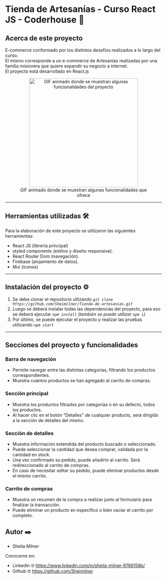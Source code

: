 # Tienda de Artesanías - Curso React JS - Coderhouse 🚀

## Acerca de este proyecto 

E-commerce conformado por los distintos desafíos realizados a lo largo del curso. <br>
El mismo corresponde a un e-commerce de Artesanías realizadas por una familia misionera que quiere expandir su negocio a internet. <br>
El proyecto está desarrollado en React.js

<figure style="text-align: center">
   <img 
    alt="GIF animado donde se muestran algunas funcionalidades del proyecto"
    with="350" 
    height="350" 
    src="https://media.giphy.com/media/kCwwMi4P3di8Pz31Cp/giphy.gif" 
  />
  <figcaption>GIF animado donde se muestran algunas funcionalidades que ofrece</figcaption>
</figure>

<hr>

## Herramientas utilizadas 🛠️

Para la elaboración de este proyecto se utilizaron las siguientes herramientas:

- React JS (librería principal)
- styled components (estilos y diseño responsive).
- React Router Dom (navegación).
- Firebase (alojamiento de datos).
- Mui (íconos)

<hr>

## Instalación del proyecto ⚙️

1. Se debe clonar el repositorio utlizando _`git clone https://github.com/Sheimilner/Tienda-de-artesanias.git`_
2. Luego se deberá instalar todas las dependencias del proyecto, para eso se deberá ejecutar
   _`npm install` (también se puede utilizar `npm i`)_
3. Por último, se puede ejecutar el proyecto y realizar las pruebas utilizando _`npm start`_


<hr>

## Secciones del proyecto y funcionalidades

### Barra de navegación

- Permite navegar entre las distintas categorías, filtrando los productos correspondientes.
- Muestra cuántos productos se han agregado al carrito de compras.

### Sección principal

- Muestra los productos filtrados por categorías o en su defecto, todos los productos.
- Al hacer clic en el botón "Detalles" de cualquier producto, será dirigido a la sección de detalles del mismo.

### Sección de detalles

- Muestra información extendida del producto buscado o seleccionado.
- Puede seleccionar la cantidad que desea comprar, validada por la cantidad en stock.
- Una vez confirmado su pedido, puede añadirlo al carrito. Será redireccionado al carrito de compras.
- En caso de necesitar editar su pedido, puede eliminar productos desde el mismo carrito.

### Carrito de compras

- Muestra un resumen de la compra a realizar junto al formulario para finalizar la transacción.
- Puede eliminar un producto en específico o bien vaciar el carrito por completo.



## Autor ✒️

* Sheila Milner 

Conoceme en:
* Linkedin 🤓 https://www.linkedin.com/in/sheila-milner-9766158b/
* Github 🤓  https://github.com/Sheimilner
